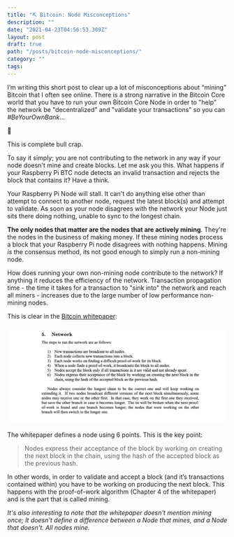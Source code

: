 ```yaml
---
title: "⛏ Bitcoin: Node Misconceptions"
description: ""
date: "2021-04-23T04:56:53.309Z"
layout: post
draft: true
path: "/posts/bitcoin-node-misconceptions/"
category: ""
tags: 
---
```


I’m writing this short post to clear up a lot of misconceptions about “mining” Bitcoin that I often see online. There is a strong narrative in the Bitcoin Core world that you have to run your own Bitcoin Core Node in order to "help" the network be "decentralized" and "validate your transactions" so you can _#BeYourOwnBank_…

 🤮

This is complete bull crap.

To say it simply; you are not contributing to the network in any way if your node doesn't mine and create blocks. Let me ask you this. What happens if your Raspberry Pi BTC node detects an invalid transaction and rejects the block that contains it? Have a think.

Your Raspberry Pi Node will stall. It can't do anything else other than attempt to connect to another node, request the latest block(s) and attempt to validate. As soon as your node disagrees with the network your Node just sits there doing nothing, unable to sync to the longest chain.

**The only nodes that matter are the nodes that are actively mining**. They're the nodes in the business of making money. If these mining nodes process a block that your Raspberry Pi node disagrees with nothing happens. Mining _is_ the consensus method, its not good enough to simply run a non-mining node.

How does running your own non-mining node contribute to the network? If anything it reduces the efficiency of the network. Transaction propagation time - the time it takes for a transaction to "sink into" the network and reach all miners - increases due to the large number of low performance non-mining nodes.

This is clear in the [Bitcoin whitepaper](https://bitcoin.org/bitcoin.pdf):

![Bitcoin Whitepaper Chapter 5](./whitepaper-chapter-5.png)

The whitepaper defines a node using 6 points. This is the key point:

> Nodes express their acceptance of the block by working on creating the next block in the chain, using the hash of the accepted block as the previous hash.

In other words, in order to validate and accept a block (and it’s transactions contained within) you have to be working on producing the next block. This happens with the proof-of-work algorithm (Chapter 4 of the whitepaper) and is the part that is called mining.

_It's also interesting to note that the whitepaper doesn't mention mining once; It doesn't define a difference between a Node that mines, and a Node that doesn't. All nodes mine._